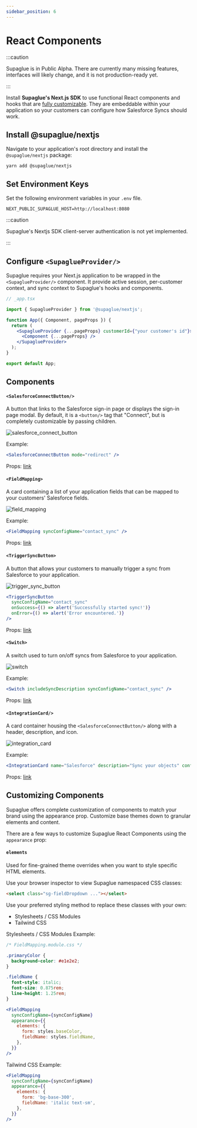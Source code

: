 ```yaml
---
sidebar_position: 6
---
```


# React Components

:::caution

Supaglue is in Public Alpha. There are currently many missing features, interfaces will likely change, and it is not production-ready yet.

:::

Install **Supaglue's Next.js SDK** to use functional React components and hooks that are [fully customizable](#customizing-components). They are embeddable within your application so your customers can configure how Salesforce Syncs should work.

## Install @supaglue/nextjs

Navigate to your application's root directory and install the `@supaglue/nextjs` package:

```shell
yarn add @supaglue/nextjs
```

## Set Environment Keys

Set the following environment variables in your `.env` file.

```shell
NEXT_PUBLIC_SUPAGLUE_HOST=http://localhost:8080
```

:::caution

Supaglue's Nextjs SDK client-server authentication is not yet implemented.

:::

## Configure `<SupaglueProvider/>`

Supaglue requires your Next.js application to be wrapped in the `<SupaglueProvider/>` component. It provide active session, per-customer context, and sync context to Supaglue's hooks and components.

```jsx
// _app.tsx

import { SupaglueProvider } from '@supaglue/nextjs';

function App({ Component, pageProps }) {
  return (
    <SupaglueProvider {...pageProps} customerId={"your customer's id"}>
      <Component {...pageProps} />
    </SupaglueProvider>
  );
}

export default App;
```

## Components

#### `<SalesforceConnectButton/>`

A button that links to the Salesforce sign-in page or displays the sign-in page modal. By default, it is a `<button/>` tag that "Connect", but is completely customizable by passing children.

![salesforce_connect_button](/img/react_components/salesforce_connect_button.png 'salesforce connect button')

Example:

```jsx
<SalesforceConnectButton mode="redirect" />
```

Props: [link](https://github.com/supaglue-labs/supaglue/blob/v0.1.1/packages/nextjs/src/components/SalesforceConnectButton/SalesforceConnectButton.tsx#L7)

#### `<FieldMapping>`

A card containing a list of your application fields that can be mapped to your customers' Salesforce fields.

![field_mapping](/img/react_components/field_mapping.png 'field mapping')

Example:

```jsx
<FieldMapping syncConfigName="contact_sync" />
```

Props: [link](https://github.com/supaglue-labs/supaglue/blob/v0.1.1/packages/nextjs/src/components/FieldMapping/FieldMapping.tsx#L173)

#### `<TriggerSyncButton>`

A button that allows your customers to manually trigger a sync from Salesforce to your application.

![trigger_sync_button](/img/react_components/trigger_sync_button.png 'trigger_sync_button')

```jsx
<TriggerSyncButton
  syncConfigName="contact_sync"
  onSuccess={() => alert('Successfully started sync!')}
  onError={() => alert('Error encountered.')}
/>
```

Props: [link](https://github.com/supaglue-labs/supaglue/blob/v0.1.1/packages/nextjs/src/components/TriggerSyncButton/TriggerSyncButton.tsx#L11)

#### `<Switch>`

A switch used to turn on/off syncs from Salesforce to your application.

![switch](/img/react_components/switch.png 'switch')

Example:

```jsx
<Switch includeSyncDescription syncConfigName="contact_sync" />
```

Props: [link](https://github.com/supaglue-labs/supaglue/blob/v0.1.1/packages/nextjs/src/components/Switch/Switch.tsx#L19)

#### `<IntegrationCard/>`

A card container housing the `<SalesforceConnectButton/>` along with a header, description, and icon.

![integration_card](/img/react_components/integration_card.png 'integration_card')

Example:

```jsx
<IntegrationCard name="Salesforce" description="Sync your objects" configurationUrl={`/salesforce/details`} />
```

Props: [link](https://github.com/supaglue-labs/supaglue/blob/v0.1.1/packages/nextjs/src/components/IntegrationCard/IntegrationCard.tsx#L9)

## Customizing Components

Supaglue offers complete customization of components to match your brand using the appearance prop. Customize base themes down to granular elements and content.

There are a few ways to customize Supaglue React Components using the `appearance` prop:

#### `elements`

Used for fine-grained theme overrides when you want to style specific HTML elements.

Use your browser inspector to view Supaglue namespaced CSS classes:

```html
<select class="sg-fieldDropdown ..."></select>
```

Use your preferred styling method to replace these classes with your own:

- Stylesheets / CSS Modules
- Tailwind CSS

Stylesheets / CSS Modules Example:

```css
/* FieldMapping.module.css */

.primaryColor {
  background-color: #e1e2e2;
}

.fieldName {
  font-style: italic;
  font-size: 0.875rem;
  line-height: 1.25rem;
}
```

```jsx
<FieldMapping
  syncConfigName={syncConfigName}
  appearance={{
    elements: {
      form: styles.baseColor,
      fieldName: styles.fieldName,
    },
  }}
/>
```

Tailwind CSS Example:

```jsx
<FieldMapping
  syncConfigName={syncConfigName}
  appearance={{
    elements: {
      form: 'bg-base-300',
      fieldName: 'italic text-sm',
    },
  }}
/>
```

